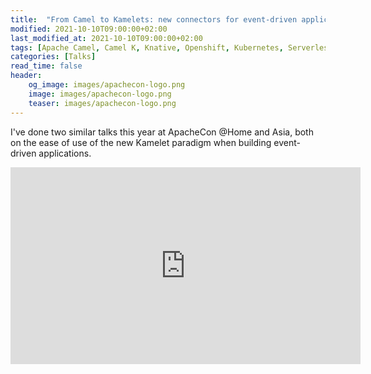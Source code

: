 ```yaml
---
title:  "From Camel to Kamelets: new connectors for event-driven applications"
modified: 2021-10-10T09:00:00+02:00
last_modified_at: 2021-10-10T09:00:00+02:00
tags: [Apache Camel, Camel K, Knative, Openshift, Kubernetes, Serverless, JBoss Fuse]
categories: [Talks]
read_time: false
header:
    og_image: images/apachecon-logo.png
    image: images/apachecon-logo.png
    teaser: images/apachecon-logo.png
---
```


I've done two similar talks this year at ApacheCon @Home and Asia, both on the ease of use of the new Kamelet paradigm when building event-driven applications.

<iframe width="560" height="315" src="https://www.youtube.com/embed/xVL1gJ5AJVg" title="YouTube video player" frameborder="0" allow="accelerometer; autoplay; clipboard-write; encrypted-media; gyroscope; picture-in-picture" allowfullscreen></iframe>

